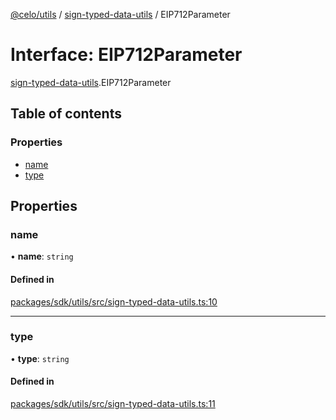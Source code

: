 [@celo/utils](../README.md) / [sign-typed-data-utils](../modules/sign_typed_data_utils.md) / EIP712Parameter

# Interface: EIP712Parameter

[sign-typed-data-utils](../modules/sign_typed_data_utils.md).EIP712Parameter

## Table of contents

### Properties

- [name](sign_typed_data_utils.EIP712Parameter.md#name)
- [type](sign_typed_data_utils.EIP712Parameter.md#type)

## Properties

### name

• **name**: `string`

#### Defined in

[packages/sdk/utils/src/sign-typed-data-utils.ts:10](https://github.com/celo-org/developer-tooling/blob/master/packages/sdk/utils/src/sign-typed-data-utils.ts#L10)

___

### type

• **type**: `string`

#### Defined in

[packages/sdk/utils/src/sign-typed-data-utils.ts:11](https://github.com/celo-org/developer-tooling/blob/master/packages/sdk/utils/src/sign-typed-data-utils.ts#L11)
